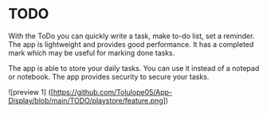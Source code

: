 # TODO

With the ToDo you can quickly write a task, make to-do list, set a reminder. The app is lightweight and provides good performance. It has a completed mark which may be useful for marking done tasks.

The app is able to store your daily tasks. You can use it instead of a notepad or notebook.
The app provides security to secure your tasks.

![preview 1] ([https://github.com/Tolulope05/App-Display/blob/main/TODO/playstore/feature.png])
